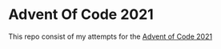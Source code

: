 # Advent Of Code 2021

This repo consist of my attempts for the [Advent of Code 2021](https://adventofcode.com/2021)